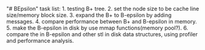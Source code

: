 "# BEpsilon"
task list:
    1. testing B+ tree.
    2. set the node size to be cache line size/memory block size.
    3. expand the B+ to B-epsilon by adding messages.
    4. compare performance between B+ and B-epsilon in memory.
    5. make the B-epsilon in disk by use mmap functions(memory pool?).
    6. compare the in B-epsilon and other stl in disk data structures, using profiler and performance analysis.